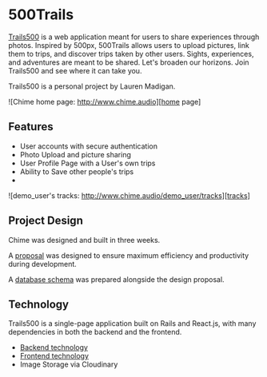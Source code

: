 # 500Trails

[Trails500][500Trails] is a web application meant for users to share experiences through photos. Inspired by 500px, 500Trails allows users to upload pictures, link them to trips, and discover trips taken by other users. Sights, experiences, and adventures are meant to be shared. Let's broaden our horizons.  Join Trails500 and see where it can take you.

Trails500 is a personal project by Lauren Madigan.

![Chime home page: http://www.chime.audio][home page]

## Features

- User accounts with secure authentication
- Photo Upload and picture sharing
- User Profile Page with a User's own trips
- Ability to Save other people's trips
-


![demo_user's tracks: http://www.chime.audio/demo_user/tracks][tracks]

## Project Design

Chime was designed and built in three weeks.

A [proposal][proposal] was designed to ensure maximum efficiency and productivity during development.

A [database schema][schema] was prepared alongside the design proposal.

## Technology

Trails500 is a single-page application built on Rails and React.js, with many dependencies in both the backend and the frontend.

- [Backend technology][backend]
- [Frontend technology][frontend]
- Image Storage via Cloudinary


[500Trails]: https://trails500.herokuapp.com
[home page]: ./docs/images/home_page.png "Chime home page"
[tracks]: ./docs/images/tracks.png "A user's tracks"
[proposal]: ./docs/proposal.md
[schema]: ./docs/schema.md
[backend]: ./docs/backend.md
[frontend]: ./docs/frontend.md
[file storage]: ./docs/file_storage.md
[future]: ./docs/future.md
